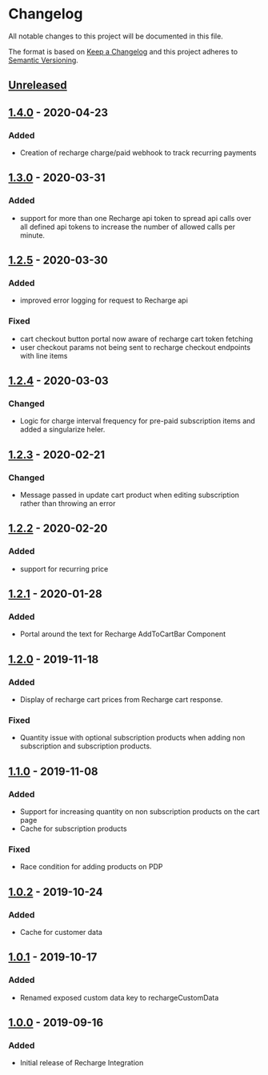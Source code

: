 # Changelog

All notable changes to this project will be documented in this file.

The format is based on [Keep a Changelog](http://keepachangelog.com/) and this project adheres to [Semantic Versioning](http://semver.org/).

## [Unreleased]

## [1.4.0] - 2020-04-23
### Added
- Creation of recharge charge/paid webhook to track recurring payments

## [1.3.0] - 2020-03-31
### Added
- support for more than one Recharge api token to spread api calls over all defined api tokens to increase the number of allowed calls per minute.

## [1.2.5] - 2020-03-30
### Added
- improved error logging for request to Recharge api
### Fixed
- cart checkout button portal now aware of recharge cart token fetching
- user checkout params not being sent to recharge checkout endpoints with line items

## [1.2.4] - 2020-03-03
### Changed
- Logic for charge interval frequency for pre-paid subscription items and added a singularize heler.

## [1.2.3] - 2020-02-21
### Changed
- Message passed in update cart product when editing subscription rather than throwing an error

## [1.2.2] - 2020-02-20
### Added
- support for recurring price

## [1.2.1] - 2020-01-28
### Added
- Portal around the text for Recharge AddToCartBar Component

## [1.2.0] - 2019-11-18
### Added
- Display of recharge cart prices from Recharge cart response.
### Fixed
- Quantity issue with optional subscription products when adding non subscription and subscription products.

## [1.1.0] - 2019-11-08
### Added
- Support for increasing quantity on non subscription products on the cart page
- Cache for subscription products
### Fixed
- Race condition for adding products on PDP

## [1.0.2] - 2019-10-24
### Added
- Cache for customer data

## [1.0.1] - 2019-10-17
### Added
- Renamed exposed custom data key to rechargeCustomData

## [1.0.0] - 2019-09-16
### Added
- Initial release of Recharge Integration

[Unreleased]: https://github.com/shopgate-professional-services/ext-recharge/compare/v1.4.0...HEAD
[1.4.0]: https://github.com/shopgate-professional-services/ext-recharge/compare/v1.3.0...v1.4.0
[1.3.0]: https://github.com/shopgate-professional-services/ext-recharge/compare/v1.2.5...v1.3.0
[1.2.5]: https://github.com/shopgate-professional-services/ext-recharge/compare/v1.2.4...v1.2.5
[1.2.4]: https://github.com/shopgate-professional-services/ext-recharge/compare/v1.2.3...v1.2.4
[1.2.3]: https://github.com/shopgate-professional-services/ext-recharge/compare/v1.2.2...v1.2.3
[1.2.2]: https://github.com/shopgate-professional-services/ext-recharge/compare/v1.2.1...v1.2.2
[1.2.1]: https://github.com/shopgate-professional-services/ext-recharge/compare/v1.2.0...v1.2.1
[1.2.0]: https://github.com/shopgate-professional-services/ext-recharge/compare/v1.1.0...v1.2.0
[1.1.0]: https://github.com/shopgate-professional-services/ext-recharge/compare/v1.0.2...v1.1.0
[1.0.2]: https://github.com/shopgate-professional-services/ext-recharge/compare/v1.0.1...v1.0.2
[1.0.1]: https://github.com/shopgate-professional-services/ext-recharge/compare/v1.0.0...v1.0.1
[1.0.0]: https://github.com/shopgate-professional-services/ext-recharge/releases/v1.0.0
